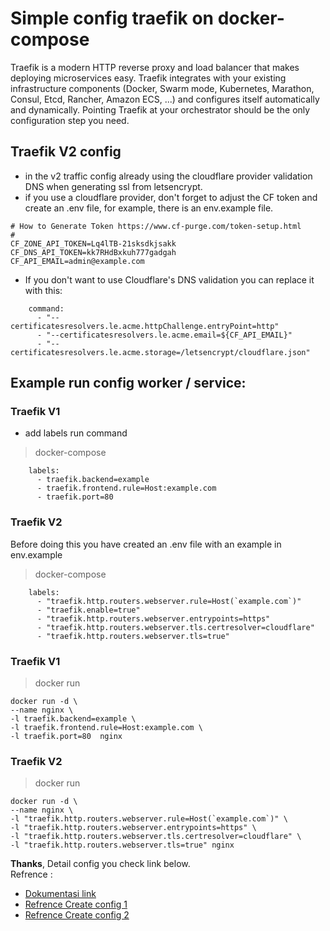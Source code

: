 # Simple config traefik on docker-compose
Traefik is a modern HTTP reverse proxy and load balancer that makes deploying microservices easy. Traefik integrates with your existing infrastructure components (Docker, Swarm mode, Kubernetes, Marathon, Consul, Etcd, Rancher, Amazon ECS, ...) and configures itself automatically and dynamically. Pointing Traefik at your orchestrator should be the only configuration step you need.

## Traefik V2 config 
- in the v2 traffic config already using the cloudflare provider validation DNS when generating ssl from letsencrypt. 
- if you use a cloudflare provider, don't forget to adjust the CF token and create an .env file, for example, there is an env.example file. 
```
# How to Generate Token https://www.cf-purge.com/token-setup.html 
#
CF_ZONE_API_TOKEN=Lq4lTB-21sksdkjsakk
CF_DNS_API_TOKEN=kk7RHdBxkuh777gadgah
CF_API_EMAIL=admin@example.com
```
- If you don't want to use Cloudflare's DNS validation you can replace it with this:
```
    command:
      - "--certificatesresolvers.le.acme.httpChallenge.entryPoint=http"
      - "--certificatesresolvers.le.acme.email=${CF_API_EMAIL}"
      - "--certificatesresolvers.le.acme.storage=/letsencrypt/cloudflare.json"
```

## Example run config worker / service:
### Traefik V1
- add labels run command 
> docker-compose 
```
    labels:
      - traefik.backend=example
      - traefik.frontend.rule=Host:example.com
      - traefik.port=80
```
### Traefik V2
Before doing this you have created an .env file with an example in env.example
> docker-compose 
```
    labels:
      - "traefik.http.routers.webserver.rule=Host(`example.com`)"
      - "traefik.enable=true"
      - "traefik.http.routers.webserver.entrypoints=https"
      - "traefik.http.routers.webserver.tls.certresolver=cloudflare"
      - "traefik.http.routers.webserver.tls=true"
```
### Traefik V1
> docker run 
```
docker run -d \
--name nginx \
-l traefik.backend=example \
-l traefik.frontend.rule=Host:example.com \
-l traefik.port=80  nginx
```
### Traefik V2
> docker run 
```
docker run -d \
--name nginx \
-l "traefik.http.routers.webserver.rule=Host(`example.com`)" \
-l "traefik.http.routers.webserver.entrypoints=https" \
-l "traefik.http.routers.webserver.tls.certresolver=cloudflare" \
-l "traefik.http.routers.webserver.tls=true" nginx
```

**Thanks**, Detail config you check link below. \
Refrence : 
- [Dokumentasi link](https://docs.traefik.io)
- [Refrence Create config 1](https://www.smarthomebeginner.com/traefik-2-docker-tutorial/)
- [Refrence Create config 2](https://github.com/naturalis/docker-lamp)